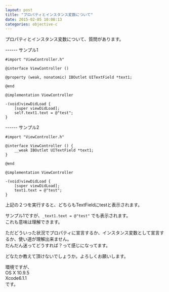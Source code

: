 ```yaml
---
layout: post
title: "プロパティとインスタンス変数について"
date: 2015-02-05 10:08:13
categories: objective-c
---
```

<p>プロパティとインスタンス変数について、質問があります。</p>

<p>------ サンプル1</p>

<pre><code>#import "ViewController.h"

@interface ViewController ()

@property (weak, nonatomic) IBOutlet UITextField *text1;

@end

@implementation ViewController

-(void)viewDidLoad {
    [super viewDidLoad];
    self.text1.text = @"test";
}
</code></pre>

<p>------ サンプル2</p>

<pre><code>#import "ViewController.h"

@interface ViewController () {
    __weak IBOutlet UITextField *text1;
}

@end

@implementation ViewController

-(void)viewDidLoad {
    [super viewDidLoad];
    text1.text = @"test";
}
</code></pre>

<p>上記の２つを実行すると、どちらもTextFieldにtestと表示されます。</p>

<p>サンプル1ですが、<code>_text1.text = @"test"</code> でも表示されます。<br>
これも意味は理解できます。</p>

<p>ただどういった状況でプロパティに宣言するか、インスタンス変数として宣言するか、使い道が理解出来ません。<br>
だんだん迷ってどうすれば？って感じになってます。</p>

<p>どなたか教えて頂けないでしょうか。よろしくお願いします。</p>

<p>環境ですが、<br>
OS X 10.9.5<br>
Xcode6.1.1<br>
です。</p>
